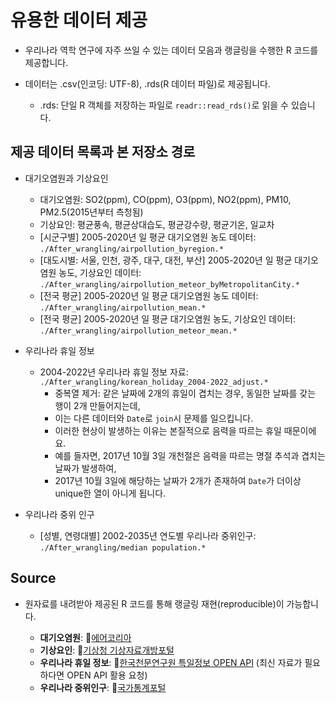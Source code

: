 # 유용한 데이터 제공
- 우리나라 역학 연구에 자주 쓰일 수 있는 데이터 모음과 랭글링을 수행한 R 코드를 제공합니다.

- 데이터는 .csv(인코딩: UTF-8), .rds(R 데이터 파일)로 제공됩니다.
  - .rds: 단일 R 객체를 저장하는 파일로 `readr::read_rds()`로 읽을 수 있습니다.

## 제공 데이터 목록과 본 저장소 경로

- 대기오염원과 기상요인
  - 대기오염원: SO2(ppm), CO(ppm), O3(ppm), NO2(ppm), PM10, PM2.5(2015년부터 측청됨)
  - 기상요인: 평균풍속, 평균상대습도, 평균강수량, 평균기온, 일교차
  - [시군구별] 2005-2020년 일 평균 대기오염원 농도 데이터: `./After_wrangling/airpollution_byregion.*`
  - [대도시별: 서울, 인천, 광주, 대구, 대전, 부산] 2005-2020년 일 평균 대기오염원 농도, 기상요인 데이터: `./After_wrangling/airpollution_meteor_byMetropolitanCity.*`
  - [전국 평균] 2005-2020년 일 평균 대기오염원 농도 데이터: `./After_wrangling/airpollution_mean.*`
  - [전국 평균] 2005-2020년 일 평균 대기오염원 농도, 기상요인 데이터: `./After_wrangling/airpollution_meteor_mean.*`

- 우리나라 휴일 정보
  - 2004-2022년 우리나라 휴일 정보 자료: `./After_wrangling/korean_holiday_2004-2022_adjust.*`
    - 중복열 제거: 같은 날짜에 2개의 휴일이 겹치는 경우, 동일한 날짜를 갖는 행이 2개 만들어지는데, 
    - 이는 다른 데이터와 `Date`로 `join`시 문제를 일으킵니다. 
    - 이러한 현상이 발생하는 이유는 본질적으로 음력을 따르는 휴일 때문이에요.
    - 예를 들자면, 2017년 10월 3일 개천절은 음력을 따르는 명절 추석과 겹치는 날짜가 발생하여, 
    - 2017년 10월 3일에 해당하는 날짜가 2개가 존재하여 `Date`가 더이상 unique한 열이 아니게 됩니다.
  
- 우리나라 중위 인구
  - [성별, 연령대별] 2002-2035년 연도별 우리나라 중위인구: `./After_wrangling/median population.*`
  
## Source
- 원자료를 내려받아 제공된 R 코드를 통해 랭글링 재현(reproducible)이 가능합니다.

  - **대기오염원**: 🔗[에어코리아](https://www.airkorea.or.kr/web)
  - **기상요인**: 🔗[기상청 기상자료개방포털](https://data.kma.go.kr)
  - **우리나라 휴일 정보**: 🔗[한국천문연구원 특일정보 OPEN API](https://www.data.go.kr/tcs/dss/selectApiDataDetailView.do?publicDataPk=15012690) (최신 자료가 필요하다면 OPEN API 활용 요청)
  - **우리나라 중위인구**: 🔗[국가통계포털](https://kosis.kr/index/index.do)
